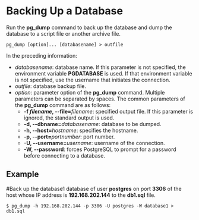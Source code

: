 # Backing Up a Database<a name="EN-US_TOPIC_0230590572"></a>

Run the  **pg\_dump**  command to back up the database and dump the database to a script file or another archive file.

```
pg_dump [option]... [databasename] > outfile
```

In the preceding information:

-   _databasename_: database name. If this parameter is not specified, the environment variable  **PGDATABASE**  is used. If that environment variable is not specified, use the username that initiates the connection.
-   _outfile_: database backup file.
-   _option_: parameter option of the  **pg\_dump**  command. Multiple parameters can be separated by spaces. The common parameters of the  **pg\_dump**  command are as follows:
    -   **-f **_filename_**, --file=**_filename_: specified output file. If this parameter is ignored, the standard output is used.
    -   **-d, --dbname=**_databasename_: database to be dumped.
    -   **-h, --host=**_hostname_: specifies the hostname.
    -   **-p, --port=**_portnumber_: port number.
    -   **-U, --username=**_username_: username of the connection.
    -   **-W, --password**: forces PostgreSQL to prompt for a password before connecting to a database.


## Example<a name="section207605920321"></a>

\#Back up the database1 database of user  **postgres**  on port  **3306**  of the host whose IP address is  **192.168.202.144**  to the  **db1.sql**  file.

```
$ pg_dump -h 192.168.202.144 -p 3306 -U postgres -W database1 > db1.sql
```

